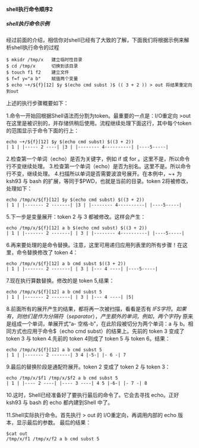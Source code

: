 #### shell执行命令顺序2
##### shell执行命令示例

经过前面的介绍，相信你对shell已经有了大致的了解，下面我们将根据示例来解析shell执行命令的过程
```
$ mkidr /tmp/x   建立临时性目录
$ cd /tmp/x      切换到该目录
$ touch f1 f2    建立文件
$ f=f y="a b"    赋值两个变量
$ echo ~+/${f}[12] $y $(echo cmd subst )$ (( 3 + 2 )) > out 将结果重定向到out 
```
上述的执行步骤概要如下：

1.命令一开始回根据Shell语法而分割为token。最重要的一点是：I/O重定向 >out 在这里是被识别的，并存储供稍后使用。流程继续处理下面这行，其中每个token的范围显示于命令下面的行上：
```
echo ~+/${f}[12] $y $(echo cmd subst) $((3 + 2))
| 1 | |----- 2 ----| |3 | |-------- 4----------| |----5-----|
```
2.检查第一个单词（echo）是否为关键字，例如 if 或 for 。这里不是，所以命令行不变继续处理。
3.检查第一个单词（echo）是否为别名。这里不是。所以命令行不变，继续处理。
4.扫描所以单词是否需要波浪号展开。在本例中，~+ 为ksh93 与 bash 的扩展，等同于$PWD，也就是当前的目录。token 2将被修改，处理如下：
```
echo /tmp/x/${f}[12] $y $(echo cmd subst) $((3 + 2))
| 1 | |------- 2 -------| |3 | |-------- 4----------| |----5-----|
```
5.下一步是变量展开：token 2 与 3 都被修改。这样会产生：
```
echo /tmp/x/${f}[12] a b $(echo cmd subst) $((3 + 2))
| 1 | |------- 2 -------| | 3 | |-------- 4----------| |----5-----|
```
6.再来要处理的是命令替换。注意，这里可用递归应用列表里的所有步骤！在这里，命令替换修改了 token 4：
```
echo /tmp/x/${f}[12] a b cmd subst $((3 + 2))
| 1 | |------- 2 -------| | 3 | |--- 4 ----| |----5-----|
```
7.现在执行算数替换。修改的是 token 5,结果：
```
echo /tmp/x/${f}[12] a b cmd subst 5
| 1 | |------- 2 -------| | 3 | |--- 4 ----| |5|
```
8.前面所有的展开产生的结果，都将再一次被扫描，看看是否有 $IFS 字符。如果有，则他们是作为分隔符（separator），产生额外的单词，例如，两个字符$y 原来是组成一个单词，单展开式“a- 空格-b”，在此阶段被切分为两个单词：a 与 b。相同方式也应用于命令$（echo cmd subst）的结果上。先前的 token 3 变成了 token 3 与
token 4.先前的 token 4则成了 token 5 与 token 6。结果：
```
echo /tmp/x/${f}[12] a b cmd subst 5
| 1 | |------- 2 -------| 3 4 |-5-| |- 6 -| 7
```
9.最后的替换阶段是通配符展开。token 2 变成了 token 2 与 token 3：
```
echo /tmp/x/$f1 /tmp/x/$f2 a b cmd subst 5
| 1 | |---- 2 ----| |---- 3 ----| 4 5 |-6-| |- 7 -| 8
```
10.这时，Shell已经准备好了要执行最后的命令了。它会去寻找 echo。正好 ksh93 与 bash 的 echo 都内建到Shell 中了。

11.Shell实际执行命令。首先执行 > out 的 I/O重定向，再调用内部的 echo 版本，显示最后的参数。 
最后的结果：
```
$cat out
/tmp/x/f1 /tmp/x/f2 a b cmd subst 5 
```